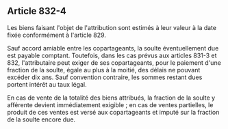 Article 832-4
----
Les biens faisant l'objet de l'attribution sont estimés à leur valeur à la date
fixée conformément à l'article 829.

Sauf accord amiable entre les copartageants, la soulte éventuellement due est
payable comptant. Toutefois, dans les cas prévus aux articles 831-3 et 832,
l'attributaire peut exiger de ses copartageants, pour le paiement d'une fraction
de la soulte, égale au plus à la moitié, des délais ne pouvant excéder dix ans.
Sauf convention contraire, les sommes restant dues portent intérêt au taux
légal.

En cas de vente de la totalité des biens attribués, la fraction de la soulte y
afférente devient immédiatement exigible ; en cas de ventes partielles, le
produit de ces ventes est versé aux copartageants et imputé sur la fraction de
la soulte encore due.
